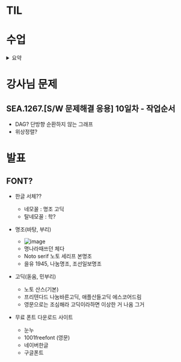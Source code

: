 # TIL

# 수업
<details>
<summary> 요약 </summary>

## 부분집합

### 완전탐색
- 재귀로 추가할지 말지 선택을 하는 걸 구현(2가지 가지로 계속 퍼져나가는 느낌)
- 그 결과를 가지고 출력시에 1이면 출력 0이면 출력x로 구현

### Binary Counting 바이너리 카운팅
```
{A, B, C}
0 000 {}
1 001 {A}
2 010 {B}
3 011 {A, B}
4 100 {C}
5 101 {A, C}
6 110 {B, C}
7 111 {A, B, C}

전체 갯수를 구한다면
1 << len(arr)
형태로 쉽게 2**N개임을 알 수 있다
```

하나만 출력하는 방법?
```
for i in range(N):
    if (tar >> i) & 1:
    # if tar & (1 << i)
    # i 번째 비트가 1인가요?
```

비트 연산임을 명시하는 권장하는 방법 -> 0x1로 1을 표현

## 조합
- 재귀구조로 구현하던 거 기억하지?
- 중복조합은 i+1이 아니라 i로 진입해서 본인도 선택가능하게 해야한다(기억해)

## 그리디
- 가장 좋아보이는 것만 선택해서 가기
- 조건

    1. Greedy Choice Property 탐용적 선택 조건
    - 각 단계의 최적해 선택이 이후 단계 선택에 영향을 주지 않는다
    - 각 단계 규칙이 변하면 안 된다.

    2. Optimal Substructure 최적 부분 구조
    - 각 단계의 최적해 선택을 합하면, 전체 문제의 해결책이어야한다.
    - 어떻게 확인하냐? 간접증명으로 반대로 진행하면 최적해가 아니다를 증명

- knapsack 문제에서 그리디로 해결하는 방법
    - kg당 가치로 줄세우자
    - 잘라서 가져갈 수 있다면 가능
    
    - 정렬하는 방법? sort는 key에 정렬 기준을 만들 수 있다. .sort(key= lamda x: x[0]) 따위
    - 이를 이용해서 .sort(key=lamda x: x[1]/x[0], reverse=True) 로 정렬 가능
  
</details>


# 강사님 문제

## SEA.1267.[S/W 문제해결 응용] 10일차 - 작업순서
- DAG? 단방향 순환하지 않는 그래프
- 위상정렬?


# 발표

## FONT?
- 한글 서체??
  - 네모꼴 : 명조 고딕
  - 탈네모꼴 : 학?
    
- 명조(바탕, 부리)
  - ![image](https://github.com/user-attachments/assets/3fcf6e27-7dca-4b5d-bfdc-6de8d44bccaf)
  - 명나라때쓰던 체다
  - Noto serif 노토 세리프 본명조
  - 을유 1945, 나눔명조, 조선일보명조

- 고딕(돋움, 민부리)
  - 노토 산스(기본)
  - 프리텐다드 나눔바른고딕, 애플산들고딕 에스코어드림
  - 영문으로는 조심해라 고딕이라하면 이상한 거 나옴 그거

- 무료 폰트 다운로드 사이트
  - 눈누
  - 1001freefont (영문)
  - 네이버한글
  - 구글폰트

